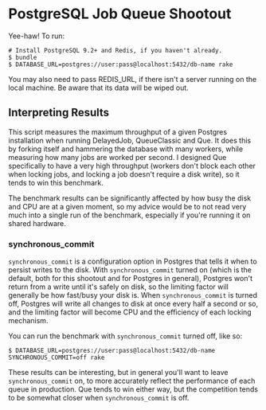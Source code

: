 # PostgreSQL Job Queue Shootout

Yee-haw! To run:

    # Install PostgreSQL 9.2+ and Redis, if you haven't already.
    $ bundle
    $ DATABASE_URL=postgres://user:pass@localhost:5432/db-name rake

You may also need to pass REDIS_URL, if there isn't a server running on the local machine. Be aware that its data will be wiped out.

## Interpreting Results

This script measures the maximum throughput of a given Postgres installation when running DelayedJob, QueueClassic and Que. It does this by forking itself and hammering the database with many workers, while measuring how many jobs are worked per second. I designed Que specifically to have a very high throughput (workers don't block each other when locking jobs, and locking a job doesn't require a disk write), so it tends to win this benchmark.

The benchmark results can be significantly affected by how busy the disk and CPU are at a given moment, so my advice would be to not read very much into a single run of the benchmark, especially if you're running it on shared hardware.

### synchronous_commit

`synchronous_commit` is a configuration option in Postgres that tells it when to persist writes to the disk. With `synchronous_commit` turned on (which is the default, both for this shootout and for Postgres in general), Postgres won't return from a write until it's safely on disk, so the limiting factor will generally be how fast/busy your disk is. When `synchronous_commit` is turned off, Postgres will write all changes to disk at once every half a second or so, and the limiting factor will become CPU and the efficiency of each locking mechanism.

You can run the benchmark with `synchronous_commit` turned off, like so:

    $ DATABASE_URL=postgres://user:pass@localhost:5432/db-name SYNCHRONOUS_COMMIT=off rake

These results can be interesting, but in general you'll want to leave `synchronous_commit` on, to more accurately reflect the performance of each queue in production. Que tends to win either way, but the competition tends to be somewhat closer when `synchronous_commit` is off.
